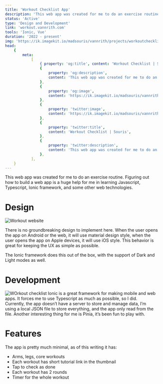 ```yaml
---
title: 'Workout Checklist App'
description: 'This web app was created for me to do an exercise routine. Figuring out how to build a web app is a huge help for me in learning Javascript, Typescript, Ionic framework, and some other web technologies.'
status: 'Active'
type: 'Design and Development'
link: 'workout.vannrith.com'
tools: 'Ionic, Vue'
duration: '2022 - present'
img: 'https://ik.imagekit.io/madsouris/vannrith/projects/workoutchecklist-thumb.jpg?tr=w-600'
head:
    {
        meta:
            [
                { property: 'og:title', content: 'Workout Checklist | Souris' },
                {
                    property: 'og:description',
                    content: 'This web app was created for me to do an exercise routine. Figuring out how to build a web app is a huge help for me in learning Javascript, Typescript, Ionic framework, and some other web technologies.',
                },
                {
                    property: 'og:image',
                    content: 'https://ik.imagekit.io/madsouris/vannrith/projects/workoutchecklist-thumb.jpg?tr=w-600',
                },
                {
                    property: 'twitter:image',
                    content: 'https://ik.imagekit.io/madsouris/vannrith/projects/workoutchecklist-thumb.jpg?tr=w-600',
                },
                {
                    property: 'twitter:title',
                    content: 'Workout Checklist | Souris',
                },
                {
                    property: 'twitter:description',
                    content: 'This web app was created for me to do an exercise routine. Figuring out how to build a web app is a huge help for me in learning Javascript, Typescript, Ionic framework, and some other web technologies.',
                },
            ],
    }
---
```


This web app was created for me to do an exercise routine. Figuring out how to build a web app is a huge help for me in learning Javascript, Typescript, Ionic framework, and some other web technologies.

<!--more-->

# Design

![Workout website](https://ik.imagekit.io/madsouris/vannrith/projects/workout-1.PNG?tr=w-1200)

There is no groundbreaking design to implement here. When the user opens the app on Android or the web, it will use material design style, when the user opens the app on Apple devices, it will use iOS style. This behavior is great for keeping the UX as simple as possible.

The Ionic framework does this out of the box, with the support of Dark and Light modes as well.

# Development

![WOrkout checklist](https://ik.imagekit.io/madsouris/vannrith/projects/workout-2.PNG?tr=w-1200)
Ionic is a great framework for making mobile and web apps. It forces me to use Typescript as much as possible, so I did. Currently, the app doesn’t have a server to store and manage data, I’m using a local JSON file to store everything, and the app only read from the file. Another interesting thing for me is Pinia, it’s been fun to play with.

# Features

The app is pretty much minimal, as of this writing it has:

-   Arms, legs, core workouts
-   Each workout has short tutorial link in the thumbnail
-   Tap to check as done
-   Each workout has 2 rounds
-   Timer for the whole workout

